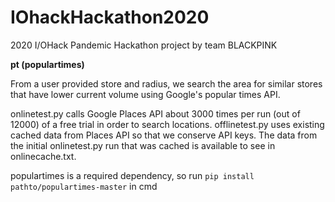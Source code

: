 # IOhackHackathon2020
  2020 I/OHack Pandemic Hackathon project by team BLACKPINK


**pt (populartimes)**
  
  From a user provided store and radius, we search the area for similar stores that have lower current volume using Google's popular times API. 
  
  onlinetest.py calls Google Places API about 3000 times per run (out of 12000) of a free trial in order to search locations. 
  offlinetest.py uses existing cached data from Places API so that we conserve API keys. The data from the initial onlinetest.py run that was cached is available to see in onlinecache.txt.
  
  populartimes is a required dependency, so run `pip install pathto/populartimes-master` in cmd
